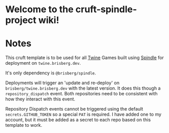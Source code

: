 # Welcome to the cruft-spindle-project wiki!

# Notes

This cruft template is to be used for all [Twine](https://twinery.org) Games built using [Spindle](https://github.com/brisberg/spindle) for deployment on `twine.brisberg.dev`.

It's only dependency is `@brisberg/spindle`.

Deployments will trigger an 'update and re-deploy' on `brisberg/twine.brisberg.dev` with the latest version. It does this though a `repository_dispatch` event. Both repositories need to be consistent with how they interact with this event.

Repository Dispatch events cannot be triggered using the default `secrets.GITHUB_TOKEN` so a special `PAT` is required. I have added one to my account, but it must be added as a secret to each repo based on this template to work.
